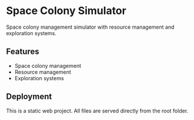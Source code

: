 # Space Colony Simulator

Space colony management simulator with resource management and exploration systems.

## Features
- Space colony management
- Resource management
- Exploration systems

## Deployment
This is a static web project. All files are served directly from the root folder.
